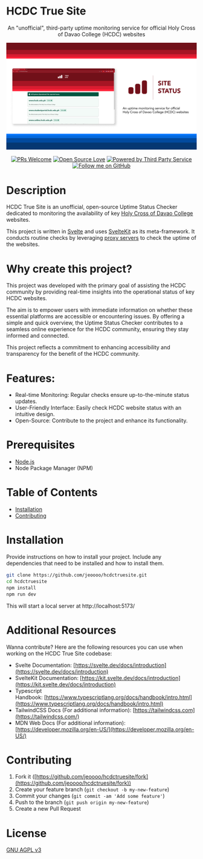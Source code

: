 # HCDC True Site
<div align="center">
  
An "unofficial", third-party uptime monitoring service for official Holy Cross of Davao College (HCDC) websites

![HCDC True SIte](/github%20md%20preview.png 'HCDC True Sight')



[![PRs Welcome](https://img.shields.io/badge/PRs-welcome-brightgreen.svg)](CONTRIBUTING.md)
[![Open Source Love](https://badges.frapsoft.com/os/v1/open-source.svg?v=103)](https://opensource.org/)
[![Powered by Third Party Service](https://img.shields.io/badge/powered%20by-ThirdPartyService-blue.svg)](https://thirdpartyservice.com/)
[![Follow me on GitHub](https://img.shields.io/github/followers/jeoooo?label=Follow&style=social)](https://github.com/jeoooo)

</div>

# Description

HCDC True Site is an unofficial, open-source Uptime Status Checker dedicated to monitoring the availability of key [Holy Cross of Davao College](https://en.wikipedia.org/wiki/Holy_Cross_of_Davao_College) websites.

This project is written in [Svelte](https://developer.mozilla.org/en-US/docs/Learn/Tools_and_testing/Client-side_JavaScript_frameworks/Svelte_getting_started) and uses [SvelteKit](https://joyofcode.xyz/what-is-sveltekit) as its meta-framework. It conducts routine checks by leveraging [proxy servers](https://www.fortinet.com/resources/cyberglossary/proxy-server#:~:text=A%20proxy%20server%20is%20a,web%20pages%20they%20visit%20online.) to check the uptime of the websites.

# Why create this project?

This project was developed with the primary goal of assisting the HCDC community by providing real-time insights into the operational status of key HCDC websites.

The aim is to empower users with immediate information on whether these essential platforms are accessible or encountering issues. By offering a simple and quick overview, the Uptime Status Checker contributes to a seamless online experience for the HCDC community, ensuring they stay informed and connected.

This project reflects a commitment to enhancing accessibility and transparency for the benefit of the HCDC community.

# Features:

- Real-time Monitoring: Regular checks ensure up-to-the-minute status updates.
- User-Friendly Interface: Easily check HCDC website status with an intuitive design.
- Open-Source: Contribute to the project and enhance its functionality.

# Prerequisites

- [Node.js](https://nodejs.org/en)
- Node Package Manager (NPM)

# Table of Contents

- [Installation](#installation)
- [Contributing](#contributing)

# Installation

Provide instructions on how to install your project. Include any dependencies that need to be installed and how to install them.

```bash
git clone https://github.com/jeoooo/hcdctruesite.git
cd hcdctruesite
npm install
npm run dev
```

This will start a local server at http://localhost:5173/

# Additional Resources

Wanna contribute? Here are the following resources you can use when working on the HCDC True Site codebase:

- Svelte Documentation: [https://svelte.dev/docs/introduction](https://svelte.dev/docs/introduction)
- SvelteKit Documentation: [https://kit.svelte.dev/docs/introduction](https://kit.svelte.dev/docs/introduction)
- Typescript Handbook: [https://www.typescriptlang.org/docs/handbook/intro.html](https://www.typescriptlang.org/docs/handbook/intro.html)
- TailwindCSS Docs (For additional information): [https://tailwindcss.com](https://tailwindcss.com/)
- MDN Web Docs (For additional information): [https://developer.mozilla.org/en-US/](https://developer.mozilla.org/en-US/)

# Contributing

1. Fork it ([https://github.com/jeoooo/hcdctruesite/fork](https://github.com/jeoooo/hcdctruesite/fork))
2. Create your feature branch (`git checkout -b my-new-feature`)
3. Commit your changes (`git commit -am 'Add some feature'`)
4. Push to the branch (`git push origin my-new-feature`)
5. Create a new Pull Request

# License

[GNU AGPL v3](https://github.com/jeoooo/hcdctruesite/blob/main/LICENSE)

